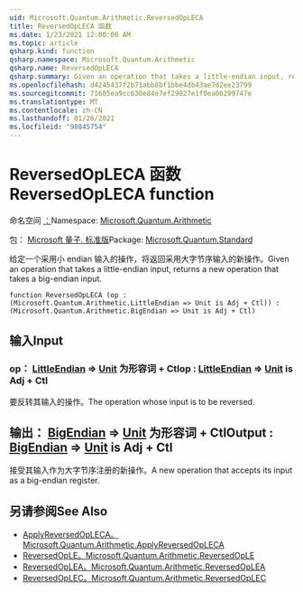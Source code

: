 ```yaml
---
uid: Microsoft.Quantum.Arithmetic.ReversedOpLECA
title: ReversedOpLECA 函数
ms.date: 1/23/2021 12:00:00 AM
ms.topic: article
qsharp.kind: function
qsharp.namespace: Microsoft.Quantum.Arithmetic
qsharp.name: ReversedOpLECA
qsharp.summary: Given an operation that takes a little-endian input, returns a new operation that takes a big-endian input.
ms.openlocfilehash: d4245437f2b71abb8bf1bbe4db43ae7d2ee23799
ms.sourcegitcommit: 71605ea9cc630e84e7ef29027e1f0ea06299747e
ms.translationtype: MT
ms.contentlocale: zh-CN
ms.lasthandoff: 01/26/2021
ms.locfileid: "98845754"
---
```

# <a name="reversedopleca-function"></a><span data-ttu-id="e7593-102">ReversedOpLECA 函数</span><span class="sxs-lookup"><span data-stu-id="e7593-102">ReversedOpLECA function</span></span>

<span data-ttu-id="e7593-103">命名空间 [：](xref:Microsoft.Quantum.Arithmetic)</span><span class="sxs-lookup"><span data-stu-id="e7593-103">Namespace: [Microsoft.Quantum.Arithmetic](xref:Microsoft.Quantum.Arithmetic)</span></span>

<span data-ttu-id="e7593-104">包： [Microsoft 量子. 标准版](https://nuget.org/packages/Microsoft.Quantum.Standard)</span><span class="sxs-lookup"><span data-stu-id="e7593-104">Package: [Microsoft.Quantum.Standard](https://nuget.org/packages/Microsoft.Quantum.Standard)</span></span>


<span data-ttu-id="e7593-105">给定一个采用小 endian 输入的操作，将返回采用大字节序输入的新操作。</span><span class="sxs-lookup"><span data-stu-id="e7593-105">Given an operation that takes a little-endian input, returns a new operation that takes a big-endian input.</span></span>

```qsharp
function ReversedOpLECA (op : (Microsoft.Quantum.Arithmetic.LittleEndian => Unit is Adj + Ctl)) : (Microsoft.Quantum.Arithmetic.BigEndian => Unit is Adj + Ctl)
```


## <a name="input"></a><span data-ttu-id="e7593-106">输入</span><span class="sxs-lookup"><span data-stu-id="e7593-106">Input</span></span>

### <a name="op--littleendian--unit--is-adj--ctl"></a><span data-ttu-id="e7593-107">op： [LittleEndian](xref:Microsoft.Quantum.Arithmetic.LittleEndian) => [Unit](xref:microsoft.quantum.lang-ref.unit)  为形容词 + Ctl</span><span class="sxs-lookup"><span data-stu-id="e7593-107">op : [LittleEndian](xref:Microsoft.Quantum.Arithmetic.LittleEndian) => [Unit](xref:microsoft.quantum.lang-ref.unit)  is Adj + Ctl</span></span>

<span data-ttu-id="e7593-108">要反转其输入的操作。</span><span class="sxs-lookup"><span data-stu-id="e7593-108">The operation whose input is to be reversed.</span></span>



## <a name="output--bigendian--unit--is-adj--ctl"></a><span data-ttu-id="e7593-109">输出： [BigEndian](xref:Microsoft.Quantum.Arithmetic.BigEndian) => [Unit](xref:microsoft.quantum.lang-ref.unit)  为形容词 + Ctl</span><span class="sxs-lookup"><span data-stu-id="e7593-109">Output : [BigEndian](xref:Microsoft.Quantum.Arithmetic.BigEndian) => [Unit](xref:microsoft.quantum.lang-ref.unit)  is Adj + Ctl</span></span>

<span data-ttu-id="e7593-110">接受其输入作为大字节序注册的新操作。</span><span class="sxs-lookup"><span data-stu-id="e7593-110">A new operation that accepts its input as a big-endian register.</span></span>

## <a name="see-also"></a><span data-ttu-id="e7593-111">另请参阅</span><span class="sxs-lookup"><span data-stu-id="e7593-111">See Also</span></span>

- [<span data-ttu-id="e7593-112">ApplyReversedOpLECA。</span><span class="sxs-lookup"><span data-stu-id="e7593-112">Microsoft.Quantum.Arithmetic.ApplyReversedOpLECA</span></span>](xref:Microsoft.Quantum.Arithmetic.ApplyReversedOpLECA)
- [<span data-ttu-id="e7593-113">ReversedOpLE。</span><span class="sxs-lookup"><span data-stu-id="e7593-113">Microsoft.Quantum.Arithmetic.ReversedOpLE</span></span>](xref:Microsoft.Quantum.Arithmetic.ReversedOpLE)
- [<span data-ttu-id="e7593-114">ReversedOpLEA。</span><span class="sxs-lookup"><span data-stu-id="e7593-114">Microsoft.Quantum.Arithmetic.ReversedOpLEA</span></span>](xref:Microsoft.Quantum.Arithmetic.ReversedOpLEA)
- [<span data-ttu-id="e7593-115">ReversedOpLEC。</span><span class="sxs-lookup"><span data-stu-id="e7593-115">Microsoft.Quantum.Arithmetic.ReversedOpLEC</span></span>](xref:Microsoft.Quantum.Arithmetic.ReversedOpLEC)